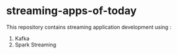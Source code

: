 # streaming-apps-of-today
This repository contains streaming application development using :

1) Kafka
2) Spark Streaming
